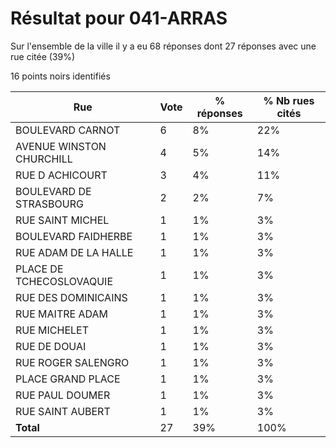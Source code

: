 # Résultat pour 041-ARRAS

Sur l'ensemble de la ville il y a eu 68 réponses dont 27 réponses avec une rue citée (39%)

16 points noirs identifiés

| Rue | Vote | % réponses | % Nb rues cités|
|-----|------|------------|----------------|
| BOULEVARD CARNOT | 6 | 8% | 22%|
| AVENUE WINSTON CHURCHILL | 4 | 5% | 14%|
| RUE D ACHICOURT | 3 | 4% | 11%|
| BOULEVARD DE STRASBOURG | 2 | 2% | 7%|
| RUE SAINT MICHEL | 1 | 1% | 3%|
| BOULEVARD FAIDHERBE | 1 | 1% | 3%|
| RUE ADAM DE LA HALLE | 1 | 1% | 3%|
| PLACE DE TCHECOSLOVAQUIE | 1 | 1% | 3%|
| RUE DES DOMINICAINS | 1 | 1% | 3%|
| RUE MAITRE ADAM | 1 | 1% | 3%|
| RUE MICHELET | 1 | 1% | 3%|
| RUE DE DOUAI | 1 | 1% | 3%|
| RUE ROGER SALENGRO | 1 | 1% | 3%|
| PLACE GRAND PLACE | 1 | 1% | 3%|
| RUE PAUL DOUMER | 1 | 1% | 3%|
| RUE SAINT AUBERT | 1 | 1% | 3%|
| **Total** | 27 | 39% | 100%|
